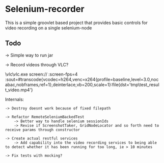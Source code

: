 Selenium-recorder
===

This is a simple groovlet based project that provides basic controls for video recording on a single selenium-node





Todo
---

-> Simple way to run jar

-> Record videos through VLC?



\vlc\vlc.exe screen:// :screen-fps=4  :sout=#transcode{vcodec=h264,venc=x264{profile=baseline,level=3.0,nocabac,nobframes,ref=1},deinterlace,vb=200,scale=1}:file{dst='tmp\test_result_video.mp4'}



Internals:

    -> Destroy doesnt work because of fixed filepath

    -> Refactor RemoteSeleniumBackedTest
        -> Better way to handle selenium sessionIds
        -> Revise if ScreenshotTaker, GridNodeLocator and so forth need to receive params through constructor

    -> Create actual restful services
        -> Add capability into the video recording services to being able to detect whether it has been running for too long, ie > 10 minutes

    -> Fix tests with mocking?
